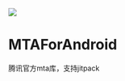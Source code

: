 [![](https://jitpack.io/v/yikuo123/MTAForAndroid.svg)](https://jitpack.io/#yikuo123/MTAForAndroid)
# MTAForAndroid
腾讯官方mta库，支持jitpack